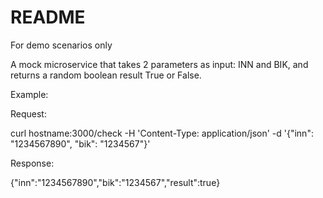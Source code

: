 # README

For demo scenarios only

A mock microservice that takes 2 parameters as input: INN and BIK, and returns a random boolean result True or False.

Example:

Request:

curl hostname:3000/check -H 'Content-Type: application/json' -d '{"inn": "1234567890", "bik": "1234567"}'


Response:

{"inn":"1234567890","bik":"1234567","result":true}
